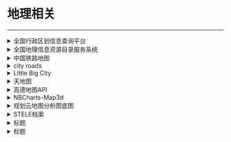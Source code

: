 # 地理相关

---

<div class="grid">
    <div><details><summary>全国行政区划信息查询平台</summary><p>由中华人民共和国民政部提供的平台，可以查看中国目前的行政区划，精确到县。<br/><a href="http://xzqh.mca.gov.cn/map" target="_blank" role="button" class="outline">访问网站</a></p></details></div>
    <div><details><summary>全国地理信息资源目录服务系统</summary><p>可以查询地理相关的信息。<br/><a href="https://www.webmap.cn/main.do?method=index" target="_blank" role="button" class="outline">访问网站</a></p></details></div>
    <div><details><summary>中国铁路地图</summary><p>网友制作的中国铁路线地图，可显示每个站开的车次（更新不及时），显示完整地图可能需要外网环境。<br/><a href="http://cnrail.geogv.org/zhcn/" target="_blank" role="button" class="outline">访问网站</a></p></details></div>
</div>
<div class="grid">
    <div><details><summary>city roads</summary><p>一个可以获取城市路网的网站<br/><a href="https://anvaka.github.io/city-roads/" target="_blank" role="button" class="outline">访问网站</a></p></details></div>
    <div><details><summary>Little Big City</summary><p>一个开源项目，可以通过输入地图坐标就可以生成3D的城市模型，可以调整各种参数，还可以下载模型。<br/><a href="https://pissang.github.io/little-big-city/" target="_blank" role="button" class="outline">访问网站</a><br/><a href="https://github.com/pissang/little-big-city" target="_blank" role="button" class="outline">查看源码</a></p></details></div>
    <div><details><summary>天地图</summary><p>国家地理信息公共服务平台提供的地图服务，可以获得一些标准地图<br/><a href="https://www.tianditu.gov.cn/" target="_blank" role="button" class="outline">访问网站</a></p></details></div>
</div>
<div class="grid">
    <div><details><summary>高德地图API</summary><p>高德开放平台的地图API，可以创建很漂亮的地图样式，作图或者ppt很有用<br/><a href="https://lbs.amap.com/product/map#/" target="_blank" role="button" class="outline">访问网站</a></p></details></div>
    <div><details><summary>NBCharts-Map3d</summary><p>一个可以创建很漂亮的3d地图样式的网站<br/><a href="https://nbcharts.com/map/map3d.php" target="_blank" role="button" class="outline">访问网站</a></p></details></div>
    <div><details><summary>规划云地图分析图底图</summary><p>一个可以快速生成城市底图的网站，方便在底图上进行二次设计<br/><a href="http://guihuayun.com/maps/index.php" target="_blank" role="button" class="outline">访问网站</a></p></details></div>
</div>
<div class="grid">
    <div><details><summary>STELE档案</summary><p>中国铁路地图作者的另一个项目，基于OSM数据的中国文化自然遗产数据可视化实验，可以查询中国境内的文化自然遗产。<br/><a href="http://stele.geogv.org/zhcn/about" target="_blank" role="button" class="outline">访问网站</a></p></details></div>
    <div><details><summary>标题</summary><p>描述<br/><a href="链接" target="_blank" role="button" class="outline">访问网站</a></p></details></div>
    <div><details><summary>标题</summary><p>描述<br/><a href="链接" target="_blank" role="button" class="outline">访问网站</a></p></details></div>
</div>
